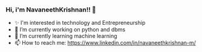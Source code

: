 ### Hi, i'm NavaneethKrishnan!! 👋

<!--
**iam-navaneeth/iam-navaneeth** is a ✨ _special_ ✨ repository because its `README.md` (this file) appears on your GitHub profile.

Here are some ideas to get you started: 
-->

- ✨ I'm interested in technology and Entrepreneurship
- 🔭 I’m currently working on python and dbms
- 🌱 I’m currently learning machine learning
- 📫 How to reach me: https://www.linkedin.com/in/navaneethkrishnan-m/
 <!--
- 🤔 I’m looking for help with ...
- 💬 Ask me about ...
- 📫 How to reach me: ...
- 😄 Pronouns: ...
- ⚡ Fun fact: ...
-->

